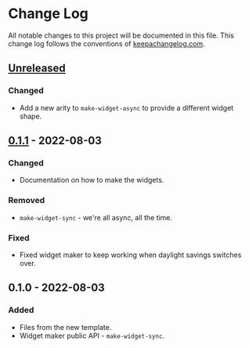 # Change Log
All notable changes to this project will be documented in this file. This change log follows the conventions of [keepachangelog.com](http://keepachangelog.com/).

## [Unreleased]
### Changed
- Add a new arity to `make-widget-async` to provide a different widget shape.

## [0.1.1] - 2022-08-03
### Changed
- Documentation on how to make the widgets.

### Removed
- `make-widget-sync` - we're all async, all the time.

### Fixed
- Fixed widget maker to keep working when daylight savings switches over.

## 0.1.0 - 2022-08-03
### Added
- Files from the new template.
- Widget maker public API - `make-widget-sync`.

[Unreleased]: https://github.com/dumch/concatenative/compare/0.1.1...HEAD
[0.1.1]: https://github.com/dumch/concatenative/compare/0.1.0...0.1.1
